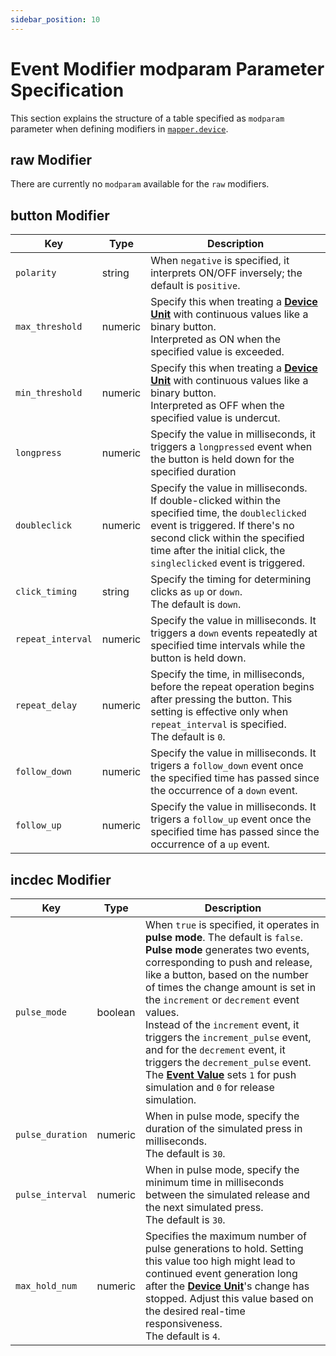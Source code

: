```yaml
---
sidebar_position: 10
---
```


# Event Modifier modparam Parameter Specification
This section explains the structure of a table specified as `modparam` parameter when defining modifiers in [`mapper.device`](/libs/mapper/mapper_device).

## raw Modifier
There are currently no `modparam` available for the `raw` modifiers.

## button Modifier
|Key|Type|Description|
|---|----|-----------|
|`polarity`|string|When `negative` is specified, it interprets ON/OFF inversely; the default is `positive`.
|`max_threshold`|numeric|Specify this when treating a [**Device Unit**](/guide/device#device-unit) with continuous values like a binary button.<br/>Interpreted as ON when the specified value is exceeded.
|`min_threshold`|numeric|Specify this when treating a [**Device Unit**](/guide/device#device-unit) with continuous values like a binary button.<br/>Interpreted as OFF when the specified value is undercut.
|`longpress`|numeric|Specify the value in milliseconds, it triggers a `longpressed` event when the button is held down for the specified duration
|`doubleclick`|numeric|Specify the value in milliseconds.<br/>If double-clicked within the specified time, the `doubleclicked` event is triggered. If there's no second click within the specified time after the initial click, the `singleclicked` event is triggered.
|`click_timing`|string| Specify the timing for determining clicks as `up` or `down`.<br/>The default is `down`.
|`repeat_interval`|numeric|Specify the value in milliseconds. It triggers a `down` events repeatedly at specified time intervals while the button is held down.
|`repeat_delay`|numeric|Specify the time, in milliseconds, before the repeat operation begins after pressing the button. This setting is effective only when `repeat_interval` is specified.<br/>The default is `0`.
|`follow_down`|numeric|Specify the value in milliseconds. It trigers a `follow_down` event once the specified time has passed since the occurrence of a `down` event.
|`follow_up`|numeric|Specify the value in milliseconds. It trigers a `follow_up` event once the specified time has passed since the occurrence of a `up` event.

## incdec Modifier
|Key|Type|Description|
|---|----|-----------|
|`pulse_mode`|boolean|When `true` is specified, it operates in **pulse mode**. The default is `false`.<br/>**Pulse mode** generates two events, corresponding to push and release, like a button, based on the number of times the change amount is set in the `increment` or `decrement` event values.<br/>Instead of the `increment` event, it triggers the `increment_pulse` event, and for the `decrement` event, it triggers the `decrement_pulse` event. The [**Event Value**](/guide/event-action-mapping#event) sets `1` for push simulation and `0` for release simulation.
|`pulse_duration`|numeric|When in pulse mode, specify the duration of the simulated press in milliseconds.<br/>The default is `30`.
|`pulse_interval`|numeric|When in pulse mode, specify the minimum time in milliseconds between the simulated release and the next simulated press.<br/>The default is `30`.
|`max_hold_num`|numeric|Specifies the maximum number of pulse generations to hold. Setting this value too high might lead to continued event generation long after the [**Device Unit**](/guide/device#device-unit)'s change has stopped. Adjust this value based on the desired real-time responsiveness.<br/>The default is `4`.

